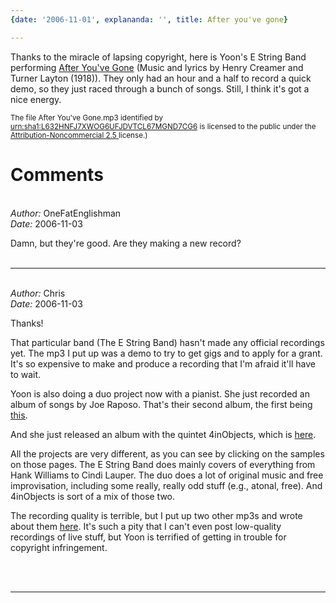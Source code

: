 ```yaml
---
{date: '2006-11-01', explananda: '', title: After you've gone}

---
```

Thanks to the miracle of lapsing copyright, here is Yoon's E String Band performing <a href="/media/explananda/afteryouvegone.mp3">After You've Gone</a> (Music and lyrics by Henry Creamer and Turner Layton (1918)).  They only had an hour and a half to record a quick demo, so they just raced through a bunch of songs.  Still, I think it's got a nice energy.

<sup><!-- Publish this file at http://www.yoonsunchoi.com -->
The file After You've Gone.mp3 identified by <a href="?xt=urn:sha1:L632HNFJ7XWOG6UFJDVTCL67MGND7CG6">urn:sha1:L632HNFJ7XWOG6UFJDVTCL67MGND7CG6</a> is licensed to the public under the <a rel="license" href="http://creativecommons.org/licenses/by-nc/2.5/">Attribution-Noncommercial 2.5 </a> license.)</sup>


<h1>Comments</h1>


<br/>
<em>Author:</em> OneFatEnglishman
<br/><em>Date:</em> 2006-11-03

Damn, but they're good. Are they making a new record?
<br/>
<br/>

*******************************************************************************



<br/>
<em>Author:</em> Chris
<br/><em>Date:</em> 2006-11-03

Thanks!

That particular band (The E String Band) hasn't made any official recordings yet.  The mp3 I put up was a demo to try to get gigs and to apply for a grant.  It's so expensive to make and produce a recording that I'm afraid it'll have to wait.

Yoon is also doing a duo project now with a pianist.  She just recorded an album of songs by Joe Raposo.  That's their second album, the first being <a href="http://cdbaby.com/cd/yoonjacob" rel="nofollow">this</a>.

And she just released an album with the quintet 4inObjects, which is <a href="http://cdbaby.com/cd/4inobjects" rel="nofollow">here</a>.

All the projects are very different, as you can see by clicking on the samples on those pages.  The E String Band does mainly covers of everything from Hank Williams to Cindi Lauper.  The duo does a lot of original music and free improvisation, including some really, really odd stuff (e.g., atonal, free).  And 4inObjects is sort of a mix of those two.

The recording quality is terrible, but I put up two other mp3s and wrote about them <a href="http://www.explananda.com/archives/001530.html" rel="nofollow">here</a>.  It's such a pity that I can't even post low-quality recordings of live stuff, but Yoon is terrified of getting in trouble for copyright infringement.

<br/>
<br/>

*******************************************************************************
